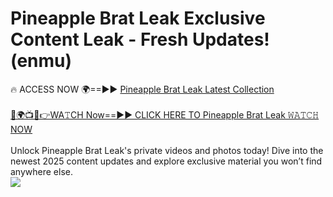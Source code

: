 # Pineapple Brat Leak Exclusive Content Leak - Fresh Updates! (enmu)

🔥 ACCESS NOW 🌍==►► <a href="https://tinyurl.com/kvy9nzfs" rel="nofollow">Pineapple Brat Leak Latest Collection</a>
<br><br>
[🔴🌍📺📱👉WA𝚃CH Now==►► CLICK HERE TO Pineapple Brat Leak 𝚆𝙰𝚃𝙲𝙷 NOW](https://tinyurl.com/kvy9nzfs)
<br><br>
Unlock Pineapple Brat Leak's private videos and photos today! Dive into the newest 2025 content updates and explore exclusive material you won’t find anywhere else.
<br>
<a href="https://tinyurl.com/kvy9nzfs" rel="nofollow" data-target="animated-image.originalLink"><img src="https://camo.githubusercontent.com/8a4f000d20f83aca3bf7ec5f350d767afa0574a8a352519fd8cfa583a6f93a33/68747470733a2f2f692e696d6775722e636f6d2f644a486b345a712e676966" data-canonical-src="https://i.imgur.com/dJHk4Zq.gif" style="max-width: 100%; display: inline-block;" data-target="animated-image.originalImage"></a>
<br>
